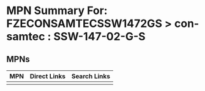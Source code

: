 



# MPN Summary For: FZECONSAMTECSSW1472GS > con-samtec : SSW-147-02-G-S

## MPNs
  

|MPN|Direct Links|Search Links|
| :--- | :--- | :--- |
||||
